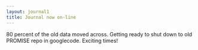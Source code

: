 ```yaml
---
layout: journal1
title: Journal now on-line
---
```


80 percent of the old data moved across. 
Getting ready to shut down to old PROMISE repo in googlecode. 
Exciting times!
